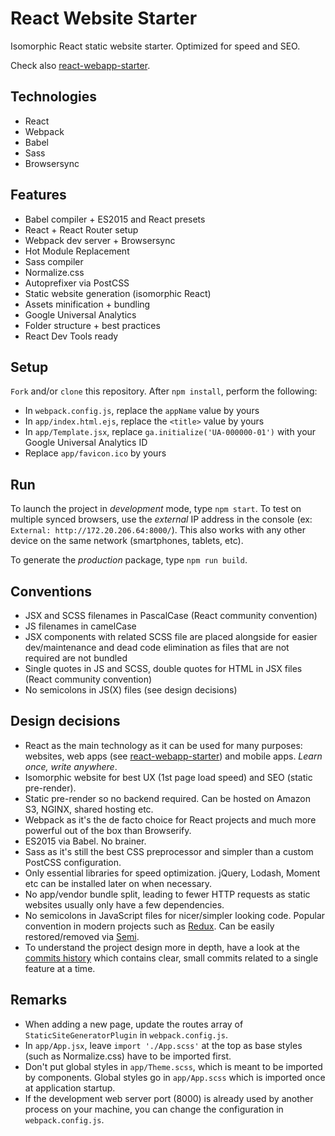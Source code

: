 # React Website Starter

Isomorphic React static website starter. Optimized for speed and SEO.

Check also [react-webapp-starter][react-webapp-starter].

## Technologies
* React
* Webpack
* Babel
* Sass
* Browsersync

## Features

* Babel compiler + ES2015 and React presets
* React + React Router setup
* Webpack dev server + Browsersync
* Hot Module Replacement
* Sass compiler
* Normalize.css
* Autoprefixer via PostCSS
* Static website generation (isomorphic React)
* Assets minification + bundling
* Google Universal Analytics
* Folder structure + best practices
* React Dev Tools ready

## Setup

`Fork` and/or `clone` this repository. After `npm install`, perform the following:

* In `webpack.config.js`, replace the `appName` value by yours
* In `app/index.html.ejs`, replace the `<title>` value by yours
* In `app/Template.jsx`, replace `ga.initialize('UA-000000-01')` with your Google Universal Analytics ID
* Replace `app/favicon.ico` by yours

## Run

To launch the project in _development_ mode, type `npm start`. To test on multiple synced browsers,
use the _external_ IP address in the console (ex: `External: http://172.20.206.64:8000/`).
This also works with any other device on the same network (smartphones, tablets, etc).

To generate the _production_ package, type `npm run build`.

## Conventions

* JSX and SCSS filenames in PascalCase (React community convention)
* JS filenames in camelCase
* JSX components with related SCSS file are placed alongside for easier dev/maintenance and dead code elimination
as files that are not required are not bundled
* Single quotes in JS and SCSS, double quotes for HTML in JSX files (React community convention)
* No semicolons in JS(X) files (see design decisions)

## Design decisions

* React as the main technology as it can be used for many purposes: websites, web apps
(see [react-webapp-starter][react-webapp-starter]) and mobile apps. _Learn once, write anywhere_.
* Isomorphic website for best UX (1st page load speed) and SEO (static pre-render).
* Static pre-render so no backend required. Can be hosted on Amazon S3, NGINX, shared hosting etc.
* Webpack as it's the de facto choice for React projects and much more powerful out of the box than Browserify.
* ES2015 via Babel. No brainer.
* Sass as it's still the best CSS preprocessor and simpler than a custom PostCSS configuration.
* Only essential libraries for speed optimization. jQuery, Lodash, Moment etc can be installed later on when necessary.
* No app/vendor bundle split, leading to fewer HTTP requests as static websites usually only have a few dependencies.
* No semicolons in JavaScript files for nicer/simpler looking code. Popular convention in modern projects such as [Redux][redux]. Can be easily restored/removed via [Semi][semi].
* To understand the project design more in depth, have a look at the [commits history][commits-history] which contains clear, small commits related
to a single feature at a time.

## Remarks

* When adding a new page, update the routes array of `StaticSiteGeneratorPlugin` in `webpack.config.js`.
* In `app/App.jsx`, leave `import './App.scss'` at the top as base styles (such as Normalize.css) have to be imported first.
* Don't put global styles in `app/Theme.scss`, which is meant to be imported by components. Global styles go in `app/App.scss`
which is imported once at application startup.
* If the development web server port (8000) is already used by another process on your machine, you can change the configuration in `webpack.config.js`.

[react-webapp-starter]: https://github.com/thibautvs/react-webapp-starter
[commits-history]: https://github.com/thibautvs/react-website-starter/commits/master
[redux]: https://github.com/reactjs/redux
[semi]: https://github.com/yyx990803/semi

